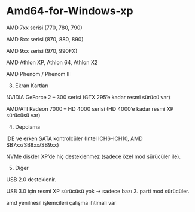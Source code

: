 # Amd64-for-Windows-xp
AMD 7xx serisi (770, 780, 790)

AMD 8xx serisi (870, 880, 890)

AMD 9xx serisi (970, 990FX)

AMD Athlon XP, Athlon 64, Athlon X2

AMD Phenom / Phenom II

3. Ekran Kartları

NVIDIA GeForce 2 – 300 serisi (GTX 295’e kadar resmi sürücü var)

AMD/ATI Radeon 7000 – HD 4000 serisi (HD 4000’e kadar resmi XP sürücüsü var)



4. Depolama

IDE ve erken SATA kontrolcüler (Intel ICH6–ICH10, AMD SB7xx/SB8xx/SB9xx)

NVMe diskler XP’de hiç desteklenmez (sadece özel mod sürücüler ile).



5. Diğer

USB 2.0 desteklenir.

USB 3.0 için resmi XP sürücüsü yok → sadece bazı 3. parti mod sürücüler.

amd yenilnesil işlemcileri çalışma ihtimali var 
